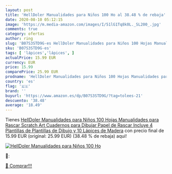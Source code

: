 ```yaml
---
layout: post
title: 'HellDoler Manualidades para Niños 100 Ho al 38.48 % de rebaja'
date: 2020-08-10 05:12:15
image: 'https://m.media-amazon.com/images/I/51lG1Tq8k0L._SL200_.jpg'
comments: true
category: ofertas
author: ring
slug: 'B07S3STD9G-es HellDoler Manualidades para Niños 100 Hojas Manualidades...'
sku: 'B07S3STD9G-es'
tags: [ 'lápices','lápices', ]
actualPrice: 15.99 EUR
currency: EUR
price: 15.99
comparePrice: 25.99 EUR
prodname: 'HellDoler Manualidades para Niños 100 Hojas Manualidades para Rascar Scratch Art Cuadernos para Dibujar Papel de Rascar Incluye 4 Plantillas de Plantillas de Dibujo y 10 Lápices de Madera'
country: 'es'
flag: '🇪🇸'
brand: ''
buyurl: 'https://www.amazon.es/dp/B07S3STD9G/?tag=tolees-21'
descuento: '38.48'
average: '18.49'
---
```


Tienes [HellDoler Manualidades para Niños 100 Hojas Manualidades para Rascar Scratch Art Cuadernos para Dibujar Papel de Rascar Incluye 4 Plantillas de Plantillas de Dibujo y 10 Lápices de Madera](https://www.amazon.es/dp/B07S3STD9G/?tag=tolees-21) con precio final de  15.99 EUR (original: 25.99 EUR) (38.48 %  de rebaja) aqui!

[![HellDoler Manualidades para Niños 100 Ho](https://m.media-amazon.com/images/I/51lG1Tq8k0L._SL200_.jpg)](https://www.amazon.es/dp/B07S3STD9G/?tag=tolees-21)

🔎:


[🛒 Comprar!!!](https://www.amazon.es/dp/B07S3STD9G/?tag=tolees-21)
